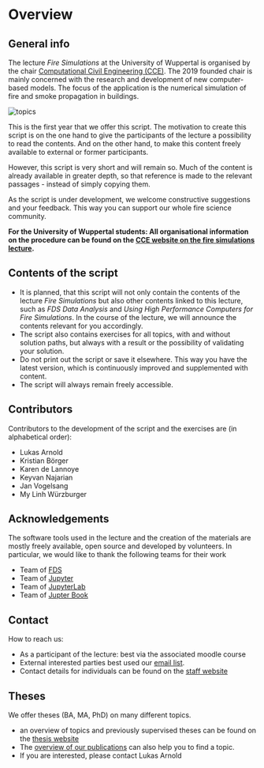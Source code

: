 # Overview

## General info

The lecture *Fire Simulations* at the University of Wuppertal is organised by the chair [Computational Civil Engineering (CCE)](https://cce.uni-wuppertal.de/). The 2019 founded chair is mainly concerned with the research and development of new computer-based models. The focus of the application is the numerical simulation of fire and smoke propagation in buildings.  

![topics](./figs/fire_banner.png)

This is the first year that we offer this script. The motivation to create this script is on the one hand to give the participants of the lecture a possibility to read the contents. And on the other hand, to make this content freely available to external or former participants.

However, this script is very short and will remain so. Much of the content is already available in greater depth, so that reference is made to the relevant passages - instead of simply copying them.  

As the script is under development, we welcome constructive suggestions and your feedback. This way you can support our whole fire science community.

**For the University of Wuppertal students: All organisational information on the procedure can be found on the [CCE website on the fire simulations lecture](https://cce.uni-wuppertal.de/de/lehre/numerische-brandsimulationen.html).** 

## Contents of the script

* It is planned, that this script will not only contain the contents of the lecture *Fire Simulations* but also other contents linked to this lecture, such as *FDS Data Analysis* and *Using High Performance Computers for Fire Simulations*. In the course of the lecture, we will announce the contents relevant for you accordingly. 
* The script also contains exercises for all topics, with and without solution paths, but always with a result or the possibility of validating your solution.
* Do not print out the script or save it elsewhere. This way you have the latest version, which is continuously improved and supplemented with content. 
* The script will always remain freely accessible.

## Contributors

Contributors to the development of the script and the exercises are (in alphabetical order):

* Lukas Arnold
* Kristian Börger
* Karen de Lannoye
* Keyvan Najarian
* Jan Vogelsang
* My Linh Würzburger

## Acknowledgements

The software tools used in the lecture and the creation of the materials are mostly freely available, open source and developed by volunteers. In particular, we would like to thank the following teams for their work

* Team of [FDS](https://github.com/firemodels/fds)
* Team of [Jupyter](https://github.com/jupyter/jupyter)
* Team of [JupyterLab](https://github.com/jupyterlab)
* Team of [Jupter Book](https://github.com/jupyter/jupyter-book)


## Contact

How to reach us:
* As a participant of the lecture: best via the associated moodle course
* External interested parties best used our <a href="mailto:cce@lists.uni-wuppertal.de">email list</a>.
* Contact details for individuals can be found on the [staff website](https://cce.uni-wuppertal.de/index.php?id=4186&L=0) 


## Theses

We offer theses (BA, MA, PhD) on many different topics. 
* an overview of topics and previously supervised theses can be found on the [thesis website](https://cce.uni-wuppertal.de/index.php?id=4171&L=0)
* The [overview of our publications](https://www.fz-juelich.de/ias/ias-7/EN/AboutUs/Staff/Current/Arnold_Lukas/publication_node.html) can also help you to find a topic. 
* If you are interested, please contact Lukas Arnold
